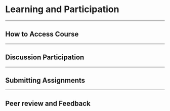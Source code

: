 # Learning and Participation

---

## How to Access Course

---

## Discussion Participation

---

## Submitting Assignments

---

## Peer review and Feedback

